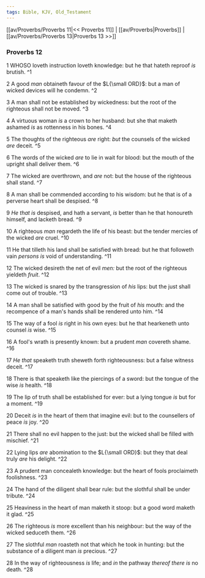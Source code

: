 ```yaml
---
tags: Bible, KJV, Old_Testament
---
```


[[av/Proverbs/Proverbs 11|<< Proverbs 11]] | [[av/Proverbs|Proverbs]] | [[av/Proverbs/Proverbs 13|Proverbs 13 >>]]

### Proverbs 12

1 WHOSO loveth instruction loveth knowledge: but he that hateth reproof _is_ brutish. ^1

2 A good _man_ obtaineth favour of the $L{\small ORD}$: but a man of wicked devices will he condemn. ^2

3 A man shall not be established by wickedness: but the root of the righteous shall not be moved. ^3

4 A virtuous woman _is_ a crown to her husband: but she that maketh ashamed _is_ as rottenness in his bones. ^4

5 The thoughts of the righteous _are_ right: _but_ the counsels of the wicked _are_ deceit. ^5

6 The words of the wicked _are_ to lie in wait for blood: but the mouth of the upright shall deliver them. ^6

7 The wicked are overthrown, and _are_ not: but the house of the righteous shall stand. ^7

8 A man shall be commended according to his wisdom: but he that is of a perverse heart shall be despised. ^8

9 _He_ _that_ _is_ despised, and hath a servant, _is_ better than he that honoureth himself, and lacketh bread. ^9

10 A righteous _man_ regardeth the life of his beast: but the tender mercies of the wicked _are_ cruel. ^10

11 He that tilleth his land shall be satisfied with bread: but he that followeth vain _persons_ _is_ void of understanding. ^11

12 The wicked desireth the net of evil _men:_ but the root of the righteous yieldeth _fruit_. ^12

13 The wicked is snared by the transgression of _his_ lips: but the just shall come out of trouble. ^13

14 A man shall be satisfied with good by the fruit of _his_ mouth: and the recompence of a man's hands shall be rendered unto him. ^14

15 The way of a fool _is_ right in his own eyes: but he that hearkeneth unto counsel _is_ wise. ^15

16 A fool's wrath is presently known: but a prudent _man_ covereth shame. ^16

17 _He_ _that_ speaketh truth sheweth forth righteousness: but a false witness deceit. ^17

18 There is that speaketh like the piercings of a sword: but the tongue of the wise _is_ health. ^18

19 The lip of truth shall be established for ever: but a lying tongue _is_ but for a moment. ^19

20 Deceit _is_ in the heart of them that imagine evil: but to the counsellers of peace _is_ joy. ^20

21 There shall no evil happen to the just: but the wicked shall be filled with mischief. ^21

22 Lying lips _are_ abomination to the $L{\small ORD}$: but they that deal truly _are_ his delight. ^22

23 A prudent man concealeth knowledge: but the heart of fools proclaimeth foolishness. ^23

24 The hand of the diligent shall bear rule: but the slothful shall be under tribute. ^24

25 Heaviness in the heart of man maketh it stoop: but a good word maketh it glad. ^25

26 The righteous _is_ more excellent than his neighbour: but the way of the wicked seduceth them. ^26

27 The slothful _man_ roasteth not that which he took in hunting: but the substance of a diligent man _is_ precious. ^27

28 In the way of righteousness _is_ life; and _in_ the pathway _thereof_ _there_ _is_ no death. ^28
